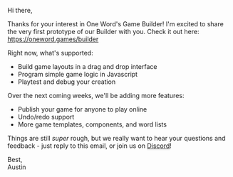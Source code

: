 <!-- One Word's Game Builder is now in Early Access! -->

Hi there,

Thanks for your interest in One Word's Game Builder!
I'm excited to share the very first prototype of our Builder with you.
Check it out here: https://oneword.games/builder

Right now, what's supported:

- Build game layouts in a drag and drop interface
- Program simple game logic in Javascript
- Playtest and debug your creation

Over the next coming weeks, we'll be adding more features:

- Publish your game for anyone to play online
- Undo/redo support
- More game templates, components, and word lists

Things are still _super_ rough, but we really want to hear
your questions and feedback - just reply to this email,
or join us on [Discord](https://discord.com/invite/AP7ssVPPCr)!

Best,  
Austin
